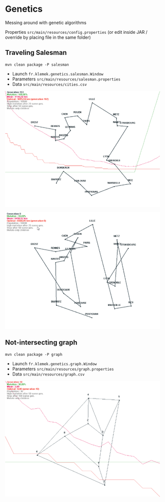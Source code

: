 # Genetics

Messing around with genetic algorithms

Properties `src/main/resources/config.properties` (or edit inside JAR / override by placing file in the same folder)

## Traveling Salesman

```
mvn clean package -P salesman
```

* Launch `fr.klemek.genetics.salesman.Window`
* Parameters `src/main/resources/salesman.properties`
* Data `src/main/resources/cities.csv`

![preview](img1.png)

![preview](img2.gif)

## Not-intersecting graph

```
mvn clean package -P graph
```

* Launch `fr.klemek.genetics.graph.Window`
* Parameters `src/main/resources/graph.properties`
* Data `src/main/resources/graph.csv`

![preview](img3.png)